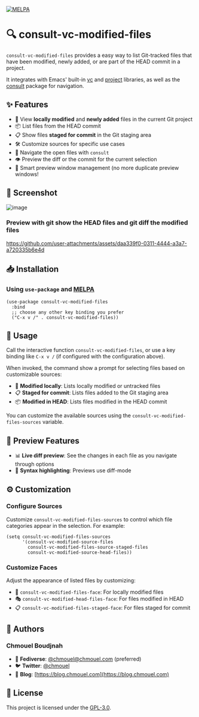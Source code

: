 [![MELPA](https://melpa.org/packages/consult-vc-modified-files-badge.svg)](https://melpa.org/#/consult-vc-modified-files)

# 🔍 consult-vc-modified-files

`consult-vc-modified-files` provides a easy way to list Git-tracked files that have been modified, newly added, or are part of the HEAD commit in a project.

It integrates with Emacs' built-in [vc](https://www.gnu.org/software/emacs/manual/html_node/emacs/Version-Control.html) and
[project](https://github.com/emacs-mirror/emacs/blob/master/lisp/progmodes/project.el) libraries,
as well as the [consult](https://github.com/minad/consult) package for navigation.

## ✨ Features

- 📄 View **locally modified** and **newly added** files in the current Git project
- 📦 List files from the HEAD commit
- 📋 Show files **staged for commit** in the Git staging area
- 🛠️ Customize sources for specific use cases
- 🧭 Navigate the open files with `consult`
- 👁️ Preview the diff or the commit for the current selection
- 🔄 Smart preview window management (no more duplicate preview windows!

## 📸 Screenshot

![image](https://github.com/chmouel/consult-vc-modified-files/assets/98980/00272a25-a0b1-4b90-b4a8-21807ead914e)

### Preview with git show the HEAD files and git diff the modified files

https://github.com/user-attachments/assets/daa339f0-0311-4444-a3a7-a720335b6e4d



## 📥 Installation

### Using `use-package` and [MELPA](https://melpa.org/)

```elisp
(use-package consult-vc-modified-files
  :bind
  ;; choose any other key binding you prefer
  ("C-x v /" . consult-vc-modified-files))
```

## 🚀 Usage

Call the interactive function `consult-vc-modified-files`, or use a key binding
like `C-x v /` (if configured with the configuration above).

When invoked, the command show a prompt for selecting files based on customizable sources:

- 🔄 **Modified locally**: Lists locally modified or untracked files
- 📋 **Staged for commit**: Lists files added to the Git staging area
- 📦 **Modified in HEAD**: Lists files modified in the HEAD commit

You can customize the available sources using the
`consult-vc-modified-files-sources` variable.

## 🔮 Preview Features

- 📊 **Live diff preview**: See the changes in each file as you navigate through options
- 🌈 **Syntax highlighting**: Previews use diff-mode

## ⚙️ Customization

### Configure Sources

Customize `consult-vc-modified-files-sources` to control which file categories appear in the selection. For example:

```elisp
(setq consult-vc-modified-files-sources
      '(consult-vc-modified-source-files
        consult-vc-modified-files-source-staged-files
        consult-vc-modified-source-head-files))
```

### Customize Faces

Adjust the appearance of listed files by customizing:

- 🎨 `consult-vc-modified-files-face`: For locally modified files
- 🎭 `consult-vc-modified-head-files-face`: For files modified in HEAD
- 📋 `consult-vc-modified-files-staged-face`: For files staged for commit

## 👥 Authors

### Chmouel Boudjnah

- 🐘 **Fediverse**: [@chmouel@chmouel.com](https://fosstodon.org/@chmouel) (preferred)
- 🐦 **Twitter**: [@chmouel](https://twitter.com/chmouel)
- 📝 **Blog**: [https://blog.chmouel.com](https://blog.chmouel.com)

## 📃 License

This project is licensed under the [GPL-3.0](./LICENSE).
